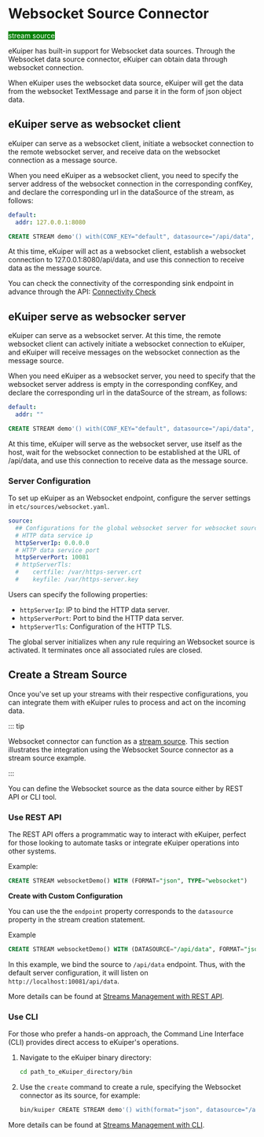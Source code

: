 # Websocket Source Connector

<span style="background:green;color:white;">stream source</span>

eKuiper has built-in support for Websocket data sources. Through the Websocket data source connector, eKuiper can obtain data through websocket connection.

When eKuiper uses the websocket data source, eKuiper will get the data from the websocket TextMessage and parse it in the form of json object data.

## eKuiper serve as websocket client

eKuiper can serve as a websocket client, initiate a websocket connection to the remote websocket server, and receive data on the websocket connection as a message source.

When you need eKuiper as a websocket client, you need to specify the server address of the websocket connection in the corresponding confKey, and declare the corresponding url in the dataSource of the stream, as follows:

```yaml
default:
  addr: 127.0.0.1:8080
```

```sql
CREATE STREAM demo'() with(CONF_KEY="default", datasource="/api/data", type="websocket")'
```

At this time, eKuiper will act as a websocket client, establish a websocket connection to 127.0.0.1:8080/api/data, and use this connection to receive data as the message source.

You can check the connectivity of the corresponding sink endpoint in advance through the API: [Connectivity Check](../../../api/restapi/connection.md#connectivity-check)

## eKuiper serve as websocker server

eKuiper can serve as a websocket server. At this time, the remote websocket client can actively initiate a websocket connection to eKuiper, and eKuiper will receive messages on the websocket connection as the message source.

When you need eKuiper as a websocket server, you need to specify that the websocket server address is empty in the corresponding confKey, and declare the corresponding url in the dataSource of the stream, as follows:

```yaml
default:
  addr: ""
```

```sql
CREATE STREAM demo'() with(CONF_KEY="default", datasource="/api/data", type="websocket")'
```

At this time, eKuiper will serve as the websocket server, use itself as the host, wait for the websocket connection to be established at the URL of /api/data, and use this connection to receive data as the message source.

### Server Configuration

To set up eKuiper as an Websocket endpoint, configure the server settings in `etc/sources/websocket.yaml`.

```yaml
source:
  ## Configurations for the global websocket server for websocket source
  # HTTP data service ip
  httpServerIp: 0.0.0.0
  # HTTP data service port
  httpServerPort: 10081
  # httpServerTls:
  #    certfile: /var/https-server.crt
  #    keyfile: /var/https-server.key
```

Users can specify the following properties:

- `httpServerIp`: IP to bind the HTTP data server.
- `httpServerPort`: Port to bind the HTTP data server.
- `httpServerTls`: Configuration of the HTTP TLS.

The global server initializes when any rule requiring an Websocket source is activated. It terminates once all associated rules are closed.

## Create a Stream Source

Once you've set up your streams with their respective configurations, you can integrate them with eKuiper rules to process and act on the incoming data.

::: tip

Websocket connector can function as a [stream source](../../streams/overview.md). This section illustrates the integration using the Websocket Source connector as a stream source example.

:::

You can define the Websocket source as the data source either by REST API or CLI tool.

### Use REST API

The REST API offers a programmatic way to interact with eKuiper, perfect for those looking to automate tasks or integrate eKuiper operations into other systems.

Example:

```sql
CREATE STREAM websocketDemo() WITH (FORMAT="json", TYPE="websocket")
```

**Create with Custom Configuration**

You can use the the `endpoint` property corresponds to the `datasource` property in the stream creation statement.

Example

```sql
CREATE STREAM websocketDemo() WITH (DATASOURCE="/api/data", FORMAT="json", TYPE="websocket")
```

In this example, we bind the source to `/api/data` endpoint. Thus, with the default server configuration, it will listen on `http://localhost:10081/api/data`.

More details can be found at [Streams Management with REST API](../../../api/restapi/streams.md).

### Use CLI

For those who prefer a hands-on approach, the Command Line Interface (CLI) provides direct access to eKuiper's operations.

1. Navigate to the eKuiper binary directory:

   ```bash
   cd path_to_eKuiper_directory/bin
   ```

2. Use the `create` command to create a rule, specifying the Websocket connector as its source, for example:

   ```bash
   bin/kuiper CREATE STREAM demo'() with(format="json", datasource="/api/data", type="websocket")'
   ```
  
More details can be found at [Streams Management with CLI](../../../api/cli/streams.md).
